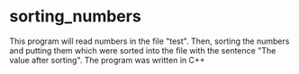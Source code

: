 # sorting_numbers
This program will read numbers in the file "test".
Then, sorting the numbers and putting them which were sorted into the file with the sentence "The value after sorting".
The program was written in C++
